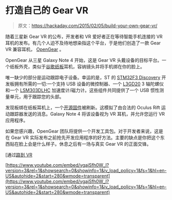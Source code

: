# 打造自己的 Gear VR

> 原文：<https://hackaday.com/2015/02/05/build-your-own-gear-vr/>

随着三星新 Gear VR 的公布，开发者和 VR 爱好者正在等待智能手机连接的 VR 耳机的发布。有几个人迫不及待地想染指这个平台，于是他们创造了一款 Gear VR 兼容耳机， [OpenGear](http://open-gear.com/) 。

OpenGear 从三星 Galaxy Note 4 开始，这是 Gear VR 头戴设备的目标平台。一个纸板外壳，类似于[谷歌纸板](http://hackaday.com/2014/07/12/google-cardboard-vr-kit-for-under-15/)耳机，容纳镜头并将手机绑在你的脸上。

唯一缺少的部分是运动跟踪电子设备。幸运的是，ST 的 [STM32F3 Discovery](http://www.st.com/web/catalog/tools/FM116/SC959/SS1532/PF254044) 开发板拥有所需的一切:一个支持 USB 设备的微控制器、一个 [L3GD20](http://www.st.com/web/catalog/sense_power/FM89/SC1288/PF252443?sc=internet/analog/product/252443.jsp) 3 轴陀螺仪和一个 [LSM303DLHC](http://www.st.com/web/catalog/sense_power/FM89/SC1449/PF251940) 加速度计/磁力计。这些组件共同提供了一个 USB 惯性测量单元，用于跟踪您的头部。

发现板绑在纸板耳机上，一个[开源固件](https://github.com/yetifrisstlama/Foculus_Rift_Tracker_STM32F3DISCOVERY)被刷新。这模拟了由合法的 Oculus Rift 运动跟踪器发送的消息。Galaxy Note 4 将该设备视为 VR 耳机，并允许您运行 VR 应用程序。

如果您感兴趣，OpenGear 团队将提供一个开发工具包。对于开发者来说，这是在 Gear VR 实际发布之前抢先开发应用程序的好方法。主要的缺点是你把这个东西贴在脸上会是什么样子。休息之后有一场与真实 Gear VR 的正面交锋。

[通过[路到 VR](http://www.roadtovr.com/can-now-clone-gear-vr-test-virtual-reality-apps/)

[https://www.youtube.com/embed/vgajSfh0W_I?version=3&rel=1&showsearch=0&showinfo=1&iv_load_policy=1&fs=1&hl=en-US&autohide=2&start=280&wmode=transparent](https://www.youtube.com/embed/vgajSfh0W_I?version=3&rel=1&showsearch=0&showinfo=1&iv_load_policy=1&fs=1&hl=en-US&autohide=2&start=280&wmode=transparent)
